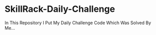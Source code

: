 # SkillRack-Daily-Challenge
In This Repository I Put My Daily Challenge Code Which Was Solved By Me...
